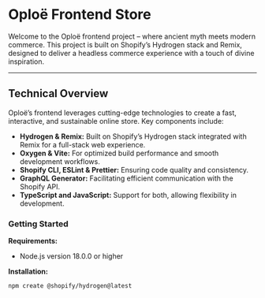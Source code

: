 # Oploë Frontend Store

Welcome to the Oploë frontend project – where ancient myth meets modern commerce. This project is built on Shopify’s Hydrogen stack and Remix, designed to deliver a headless commerce experience with a touch of divine inspiration.

---

## Technical Overview

Oploë’s frontend leverages cutting-edge technologies to create a fast, interactive, and sustainable online store. Key components include:

- **Hydrogen & Remix:** Built on Shopify’s Hydrogen stack integrated with Remix for a full-stack web experience.
- **Oxygen & Vite:** For optimized build performance and smooth development workflows.
- **Shopify CLI, ESLint & Prettier:** Ensuring code quality and consistency.
- **GraphQL Generator:** Facilitating efficient communication with the Shopify API.
- **TypeScript and JavaScript:** Support for both, allowing flexibility in development.

### Getting Started

**Requirements:**  
- Node.js version 18.0.0 or higher

**Installation:**

```bash
npm create @shopify/hydrogen@latest
